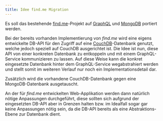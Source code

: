 ```yaml
---
title: Idee find.me Migration
---
```


Es soll das bestehende [find.me](https://github.com/findme-react)-Projekt auf [GraphQL](https://graphql.org) und [MongoDB](https://mongodb.com) portiert werden.

Bei der bereits vorhanden Implementierung von _find.me_ wird eine eigens entwickelte DB-API für den Zugriff auf eine [CouchDB](https://couchdb.apache.org)-Datenbank genutzt, welche jedoch speziell auf CouchDB ausgerichtet ist. Die Idee ist nun, diese API von einer konkreten Datenbank zu entkoppeln und mit einem GraphQL-Service kommunizieren zu lassen. Auf diese Weise kann die konkret eingesetzte Datenbank hinter dem GraphQL-Service wegabstrahiert werden und stellt somit im weiteren Verlauf nur noch ein Implementationsdetail dar.

Zusätzlich wird die vorhandene CouchDB-Datenbank gegen eine MongoDB-Datenbank ausgetauscht.

An der für _find.me_ entwickelten Web-Applikation werden dann natürlich nötige Anpassungen durchgeführt, diese sollten sich aufgrund der eingesetzten DB-API aber in Grenzen halten bzw. im Idealfall sogar gar keine Anpassungen nötig sein, da die DB-API bereits als eine Abstraktions-Ebene zur Datenbank dient.
